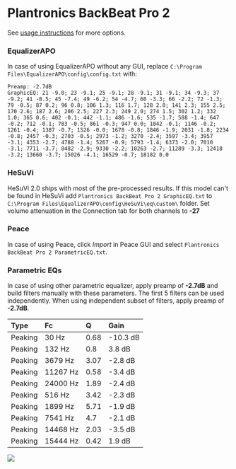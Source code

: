 # Plantronics BackBeat Pro 2
See [usage instructions](https://github.com/jaakkopasanen/AutoEq#usage) for more options.

### EqualizerAPO
In case of using EqualizerAPO without any GUI, replace `C:\Program Files\EqualizerAPO\config\config.txt`
with:
```
Preamp: -2.7dB
GraphicEQ: 21 -9.0; 23 -9.1; 25 -9.1; 28 -9.1; 31 -9.1; 34 -9.3; 37 -9.2; 41 -8.5; 45 -7.4; 49 -6.2; 54 -4.7; 60 -3.3; 66 -2.2; 72 -1.3; 79 -0.5; 87 0.2; 96 0.8; 106 1.3; 116 1.7; 128 2.0; 141 2.3; 155 2.5; 170 2.6; 187 2.6; 206 2.5; 227 2.3; 249 2.0; 274 1.5; 302 1.2; 332 1.0; 365 0.6; 402 -0.1; 442 -1.1; 486 -1.6; 535 -1.7; 588 -1.4; 647 -0.2; 712 -0.1; 783 -0.5; 861 -0.3; 947 0.0; 1042 -0.1; 1146 -0.2; 1261 -0.4; 1387 -0.7; 1526 -0.0; 1678 -0.8; 1846 -1.9; 2031 -1.8; 2234 -0.8; 2457 -0.3; 2703 -0.5; 2973 -1.2; 3270 -2.4; 3597 -3.4; 3957 -3.1; 4353 -2.7; 4788 -1.4; 5267 -0.9; 5793 -1.4; 6373 -2.0; 7010 -3.1; 7711 -3.7; 8482 -2.9; 9330 -2.2; 10263 -2.7; 11289 -3.3; 12418 -3.2; 13660 -3.7; 15026 -4.1; 16529 -0.7; 18182 0.0
```

### HeSuVi
HeSuVi 2.0 ships with most of the pre-processed results. If this model can't be found in HeSuVi add
`Plantronics BackBeat Pro 2 GraphicEQ.txt` to `C:\Program Files\EqualizerAPO\config\HeSuVi\eq\custom\` folder.
Set volume attenuation in the Connection tab for both channels to **-27**

### Peace
In case of using Peace, click *Import* in Peace GUI and select `Plantronics BackBeat Pro 2 ParametricEQ.txt`.

### Parametric EQs
In case of using other parametric equalizer, apply preamp of **-2.7dB** and build filters manually
with these parameters. The first 5 filters can be used independently.
When using independent subset of filters, apply preamp of **-2.7dB**.

| Type    | Fc       |    Q | Gain     |
|:--------|:---------|:-----|:---------|
| Peaking | 30 Hz    | 0.68 | -10.3 dB |
| Peaking | 132 Hz   | 0.8  | 3.8 dB   |
| Peaking | 3679 Hz  | 3.07 | -2.8 dB  |
| Peaking | 11267 Hz | 0.58 | -3.4 dB  |
| Peaking | 24000 Hz | 1.89 | -2.4 dB  |
| Peaking | 516 Hz   | 3.42 | -2.3 dB  |
| Peaking | 1899 Hz  | 5.71 | -1.9 dB  |
| Peaking | 7541 Hz  | 4.7  | -2.1 dB  |
| Peaking | 14468 Hz | 2.03 | -3.5 dB  |
| Peaking | 15444 Hz | 0.42 | 1.9 dB   |

![](https://raw.githubusercontent.com/jaakkopasanen/AutoEq/master/results/rtings/avg/Plantronics%20BackBeat%20Pro%202/Plantronics%20BackBeat%20Pro%202.png)